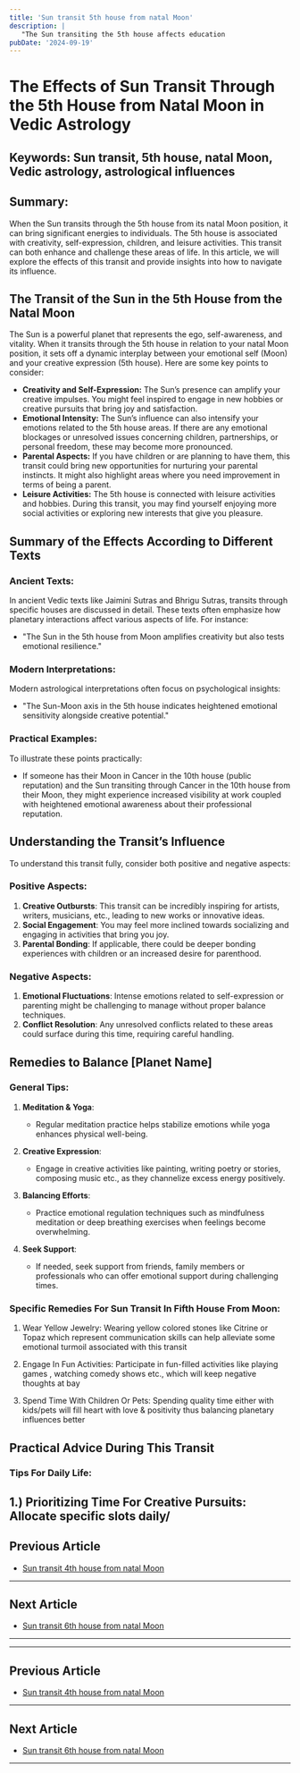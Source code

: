 ```yaml
---
title: 'Sun transit 5th house from natal Moon'
description: |
   "The Sun transiting the 5th house affects education
pubDate: '2024-09-19'
---
```


# The Effects of Sun Transit Through the 5th House from Natal Moon in Vedic Astrology

## Keywords: Sun transit, 5th house, natal Moon, Vedic astrology, astrological influences

## Summary:
When the Sun transits through the 5th house from its natal Moon position, it can bring significant energies to individuals. The 5th house is associated with creativity, self-expression, children, and leisure activities. This transit can both enhance and challenge these areas of life. In this article, we will explore the effects of this transit and provide insights into how to navigate its influence.

## The Transit of the Sun in the 5th House from the Natal Moon

The Sun is a powerful planet that represents the ego, self-awareness, and vitality. When it transits through the 5th house in relation to your natal Moon position, it sets off a dynamic interplay between your emotional self (Moon) and your creative expression (5th house). Here are some key points to consider:

- **Creativity and Self-Expression:** The Sun’s presence can amplify your creative impulses. You might feel inspired to engage in new hobbies or creative pursuits that bring joy and satisfaction.
- **Emotional Intensity:** The Sun’s influence can also intensify your emotions related to the 5th house areas. If there are any emotional blockages or unresolved issues concerning children, partnerships, or personal freedom, these may become more pronounced.
- **Parental Aspects:** If you have children or are planning to have them, this transit could bring new opportunities for nurturing your parental instincts. It might also highlight areas where you need improvement in terms of being a parent.
- **Leisure Activities:** The 5th house is connected with leisure activities and hobbies. During this transit, you may find yourself enjoying more social activities or exploring new interests that give you pleasure.

## Summary of the Effects According to Different Texts

### Ancient Texts:
In ancient Vedic texts like Jaimini Sutras and Bhrigu Sutras, transits through specific houses are discussed in detail. These texts often emphasize how planetary interactions affect various aspects of life. For instance:

- "The Sun in the 5th house from Moon amplifies creativity but also tests emotional resilience."
  
### Modern Interpretations:
Modern astrological interpretations often focus on psychological insights:

- "The Sun-Moon axis in the 5th house indicates heightened emotional sensitivity alongside creative potential."

### Practical Examples:
To illustrate these points practically:

- If someone has their Moon in Cancer in the 10th house (public reputation) and the Sun transiting through Cancer in the 10th house from their Moon, they might experience increased visibility at work coupled with heightened emotional awareness about their professional reputation.
  
## Understanding the Transit’s Influence

To understand this transit fully, consider both positive and negative aspects:

### Positive Aspects:
1. **Creative Outbursts**: This transit can be incredibly inspiring for artists, writers, musicians, etc., leading to new works or innovative ideas.
2. **Social Engagement**: You may feel more inclined towards socializing and engaging in activities that bring you joy.
3. **Parental Bonding**: If applicable, there could be deeper bonding experiences with children or an increased desire for parenthood.

### Negative Aspects:
1. **Emotional Fluctuations**: Intense emotions related to self-expression or parenting might be challenging to manage without proper balance techniques.
2. **Conflict Resolution**: Any unresolved conflicts related to these areas could surface during this time, requiring careful handling.

## Remedies to Balance [Planet Name]

### General Tips:
1. **Meditation & Yoga**:
   - Regular meditation practice helps stabilize emotions while yoga enhances physical well-being.
   
2. **Creative Expression**:
   - Engage in creative activities like painting, writing poetry or stories, composing music etc., as they channelize excess energy positively.

3. **Balancing Efforts**:
   - Practice emotional regulation techniques such as mindfulness meditation or deep breathing exercises when feelings become overwhelming.

4. **Seek Support**:
   - If needed, seek support from friends, family members or professionals who can offer emotional support during challenging times.

### Specific Remedies For Sun Transit In Fifth House From Moon:
1) Wear Yellow Jewelry:
    Wearing yellow colored stones like Citrine or Topaz which represent communication skills can help alleviate some emotional turmoil associated with this transit

2) Engage In Fun Activities:
    Participate in fun-filled activities like playing games , watching comedy shows etc., which will keep negative thoughts at bay

3) Spend Time With Children Or Pets:
    Spending quality time either with kids/pets will fill heart with love & positivity thus balancing planetary influences better 


## Practical Advice During This Transit

### Tips For Daily Life:
1.) Prioritizing Time For Creative Pursuits:
    Allocate specific slots daily/
---

## Previous Article
- [Sun transit 4th house from natal Moon](200104_Sun_transit_4th_house_from_natal_Moon.md)

---

## Next Article
- [Sun transit 6th house from natal Moon](200106_Sun_transit_6th_house_from_natal_Moon.md)

---
---

## Previous Article
- [Sun transit 4th house from natal Moon](200104_Sun_transit_4th_house_from_natal_Moon.md)

---

## Next Article
- [Sun transit 6th house from natal Moon](200106_Sun_transit_6th_house_from_natal_Moon.md)

---
